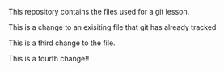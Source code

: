 This repository contains the files used for a git lesson.

This is a change to an exisiting file that git has already tracked

This is a third change to the file.

This is a fourth change!!